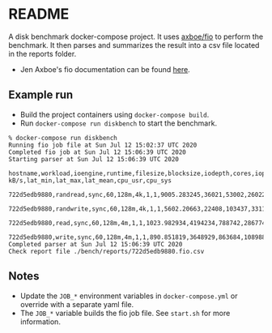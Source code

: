 # README
A disk benchmark docker-compose project.  It uses [axboe/fio](https://github.com/axboe/fio) to perform the benchmark.  It then parses and summarizes the result into a csv file located in the reports folder.
- Jen Axboe's fio documentation can be found [here](https://fio.readthedocs.io/en/latest/fio_doc.html).

## Example run
- Build the project containers using `docker-compose build`.
- Run `docker-compose run diskbench` to start the benchmark.
```
% docker-compose run diskbench
Running fio job file at Sun Jul 12 15:02:37 UTC 2020
Completed fio job at Sun Jul 12 15:06:39 UTC 2020
Starting parser at Sun Jul 12 15:06:39 UTC 2020
   hostname,workload,ioengine,runtime,filesize,blocksize,iodepth,cores,iops,bw kB/s,lat_min,lat_max,lat_mean,cpu_usr,cpu_sys
   722d5edb9880,randread,sync,60,128m,4k,1,1,9005.283245,36021,53002,260227168,107216.436189,5.36,44.85
   722d5edb9880,randwrite,sync,60,128m,4k,1,1,5602.20663,22408,103437,331103604,174926.753357,2.841667,40.906667
   722d5edb9880,read,sync,60,128m,4m,1,1,1023.982934,4194234,788742,286774753,974155.967269,1.015,70.436667
   722d5edb9880,write,sync,60,128m,4m,1,1,890.851819,3648929,863684,108988045,1119245.690227,11.535,58.46
Completed parser at Sun Jul 12 15:06:39 UTC 2020
Check report file ./bench/reports/722d5edb9880.fio.csv
```

## Notes
- Update the `JOB_*` environment variables in `docker-compose.yml` or override with a separate yaml file.
- The `JOB_*` variable builds the fio job file.  See `start.sh` for more information.